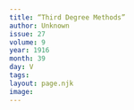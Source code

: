 ```yaml
---
title: “Third Degree Methods”
author: Unknown
issue: 27
volume: 9
year: 1916
month: 39
day: V
tags:
layout: page.njk
image:
---
```





